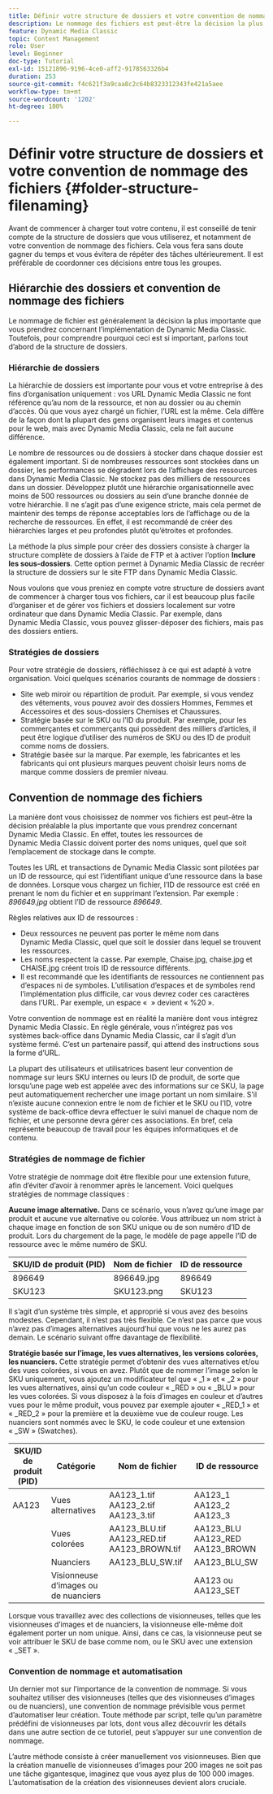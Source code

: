 ```yaml
---
title: Définir votre structure de dossiers et votre convention de nommage des fichiers
description: Le nommage des fichiers est peut-être la décision la plus importante que vous prendrez lors de l’implémentation de Dynamic Media Classic. La structure de dossiers est également importante. Découvrez pourquoi ces éléments sont si importants et les approches possibles pour la structure de dossiers et les noms de fichiers.
feature: Dynamic Media Classic
topic: Content Management
role: User
level: Beginner
doc-type: Tutorial
exl-id: 15121896-9196-4ce0-aff2-9178563326b4
duration: 253
source-git-commit: f4c621f3a9caa8c2c64b8323312343fe421a5aee
workflow-type: tm+mt
source-wordcount: '1202'
ht-degree: 100%

---
```


# Définir votre structure de dossiers et votre convention de nommage des fichiers {#folder-structure-filenaming}

Avant de commencer à charger tout votre contenu, il est conseillé de tenir compte de la structure de dossiers que vous utiliserez, et notamment de votre convention de nommage des fichiers. Cela vous fera sans doute gagner du temps et vous évitera de répéter des tâches ultérieurement. Il est préférable de coordonner ces décisions entre tous les groupes.

## Hiérarchie des dossiers et convention de nommage des fichiers

Le nommage de fichier est généralement la décision la plus importante que vous prendrez concernant l’implémentation de Dynamic Media Classic. Toutefois, pour comprendre pourquoi ceci est si important, parlons tout d’abord de la structure de dossiers.

### Hiérarchie de dossiers

La hiérarchie de dossiers est importante pour vous et votre entreprise à des fins d’organisation uniquement : vos URL Dynamic Media Classic ne font référence qu’au nom de la ressource, et non au dossier ou au chemin d’accès. Où que vous ayez chargé un fichier, l’URL est la même. Cela diffère de la façon dont la plupart des gens organisent leurs images et contenus pour le web, mais avec Dynamic Media Classic, cela ne fait aucune différence.

Le nombre de ressources ou de dossiers à stocker dans chaque dossier est également important. Si de nombreuses ressources sont stockées dans un dossier, les performances se dégradent lors de l’affichage des ressources dans Dynamic Media Classic. Ne stockez pas des milliers de ressources dans un dossier. Développez plutôt une hiérarchie organisationnelle avec moins de 500 ressources ou dossiers au sein d’une branche donnée de votre hiérarchie. Il ne s’agit pas d’une exigence stricte, mais cela permet de maintenir des temps de réponse acceptables lors de l’affichage ou de la recherche de ressources. En effet, il est recommandé de créer des hiérarchies larges et peu profondes plutôt qu’étroites et profondes.

La méthode la plus simple pour créer des dossiers consiste à charger la structure complète de dossiers à l’aide de FTP et à activer l’option **Inclure les sous-dossiers**. Cette option permet à Dynamic Media Classic de recréer la structure de dossiers sur le site FTP dans Dynamic Media Classic.

Nous voulons que vous preniez en compte votre structure de dossiers avant de commencer à charger tous vos fichiers, car il est beaucoup plus facile d’organiser et de gérer vos fichiers et dossiers localement sur votre ordinateur que dans Dynamic Media Classic. Par exemple, dans Dynamic Media Classic, vous pouvez glisser-déposer des fichiers, mais pas des dossiers entiers.

### Stratégies de dossiers

Pour votre stratégie de dossiers, réfléchissez à ce qui est adapté à votre organisation. Voici quelques scénarios courants de nommage de dossiers :

- Site web miroir ou répartition de produit. Par exemple, si vous vendez des vêtements, vous pouvez avoir des dossiers Hommes, Femmes et Accessoires et des sous-dossiers Chemises et Chaussures.
- Stratégie basée sur le SKU ou l’ID du produit. Par exemple, pour les commerçantes et commerçants qui possèdent des milliers d’articles, il peut être logique d’utiliser des numéros de SKU ou des ID de produit comme noms de dossiers.
- Stratégie basée sur la marque. Par exemple, les fabricantes et les fabricants qui ont plusieurs marques peuvent choisir leurs noms de marque comme dossiers de premier niveau.

## Convention de nommage des fichiers

La manière dont vous choisissez de nommer vos fichiers est peut-être la décision préalable la plus importante que vous prendrez concernant Dynamic Media Classic. En effet, toutes les ressources de Dynamic Media Classic doivent porter des noms uniques, quel que soit l’emplacement de stockage dans le compte.

Toutes les URL et transactions de Dynamic Media Classic sont pilotées par un ID de ressource, qui est l’identifiant unique d’une ressource dans la base de données. Lorsque vous chargez un fichier, l’ID de ressource est créé en prenant le nom du fichier et en supprimant l’extension. Par exemple : _896649.jpg_ obtient l’ID de ressource _896649_.

Règles relatives aux ID de ressources :

- Deux ressources ne peuvent pas porter le même nom dans Dynamic Media Classic, quel que soit le dossier dans lequel se trouvent les ressources.
- Les noms respectent la casse. Par exemple, Chaise.jpg, chaise.jpg et CHAISE.jpg créent trois ID de ressource différents.
- Il est recommandé que les identifiants de ressources ne contiennent pas d’espaces ni de symboles. L’utilisation d’espaces et de symboles rend l’implémentation plus difficile, car vous devrez coder ces caractères dans l’URL. Par exemple, un espace «  » devient « %20 ».

Votre convention de nommage est en réalité la manière dont vous intégrez Dynamic Media Classic. En règle générale, vous n’intégrez pas vos systèmes back-office dans Dynamic Media Classic, car il s’agit d’un système fermé. C’est un partenaire passif, qui attend des instructions sous la forme d’URL.

La plupart des utilisateurs et utilisatrices basent leur convention de nommage sur leurs SKU internes ou leurs ID de produit, de sorte que lorsqu’une page web est appelée avec des informations sur ce SKU, la page peut automatiquement rechercher une image portant un nom similaire. S’il n’existe aucune connexion entre le nom de fichier et le SKU ou l’ID, votre système de back-office devra effectuer le suivi manuel de chaque nom de fichier, et une personne devra gérer ces associations. En bref, cela représente beaucoup de travail pour les équipes informatiques et de contenu.

### Stratégies de nommage de fichier

Votre stratégie de nommage doit être flexible pour une extension future, afin d’éviter d’avoir à renommer après le lancement. Voici quelques stratégies de nommage classiques :

**Aucune image alternative.** Dans ce scénario, vous n’avez qu’une image par produit et aucune vue alternative ou colorée. Vous attribuez un nom strict à chaque image en fonction de son SKU unique ou de son numéro d’ID de produit. Lors du chargement de la page, le modèle de page appelle l’ID de ressource avec le même numéro de SKU.

| SKU/ID de produit (PID) | Nom de fichier | ID de ressource |
| ------- | ---------- | -------- |
| 896649 | 896649.jpg | 896649 |
| SKU123 | SKU123.png | SKU123 |

Il s’agit d’un système très simple, et approprié si vous avez des besoins modestes. Cependant, il n’est pas très flexible. Ce n’est pas parce que vous n’avez pas d’images alternatives aujourd’hui que vous ne les aurez pas demain. Le scénario suivant offre davantage de flexibilité.

**Stratégie basée sur l’image, les vues alternatives, les versions colorées, les nuanciers.** Cette stratégie permet d’obtenir des vues alternatives et/ou des vues colorées, si vous en avez. Plutôt que de nommer l’image selon le SKU uniquement, vous ajoutez un modificateur tel que « _1 » et « _2 » pour les vues alternatives, ainsi qu’un code couleur « _RED » ou « _BLU » pour les vues colorées. Si vous disposez à la fois d’images en couleur et d’autres vues pour le même produit, vous pouvez par exemple ajouter « _RED_1 » et « _RED_2 » pour la première et la deuxième vue de couleur rouge. Les nuanciers sont nommés avec le SKU, le code couleur et une extension « _SW » (Swatches).

| SKU/ID de produit (PID) | Catégorie | Nom de fichier | ID de ressource |
| ------- | ----------------------- | ------------------------------------------- | ------------------------------- |
| AA123 | Vues alternatives | AA123_1.tif AA123_2.tif AA123_3.tif | AA123_1 AA123_2 AA123_3 |
|         | Vues colorées | AA123_BLU.tif AA123_RED.tif AA123_BROWN.tif | AA123_BLU AA123_RED AA123_BROWN |
|         | Nuanciers | AA123_BLU_SW.tif | AA123_BLU_SW |
|         | Visionneuse d’images ou de nuanciers |                                             | AA123 ou AA123_SET | -- |

Lorsque vous travaillez avec des collections de visionneuses, telles que les visionneuses d’images et de nuanciers, la visionneuse elle-même doit également porter un nom unique. Ainsi, dans ce cas, la visionneuse peut se voir attribuer le SKU de base comme nom, ou le SKU avec une extension « _SET ».

### Convention de nommage et automatisation

Un dernier mot sur l’importance de la convention de nommage. Si vous souhaitez utiliser des visionneuses (telles que des visionneuses d’images ou de nuanciers), une convention de nommage prévisible vous permet d’automatiser leur création. Toute méthode par script, telle qu’un paramètre prédéfini de visionneuses par lots, dont vous allez découvrir les détails dans une autre section de ce tutoriel, peut s’appuyer sur une convention de nommage.

L’autre méthode consiste à créer manuellement vos visionneuses. Bien que la création manuelle de visionneuses d’images pour 200 images ne soit pas une tâche gigantesque, imaginez que vous ayez plus de 100 000 images. L’automatisation de la création des visionneuses devient alors cruciale.
